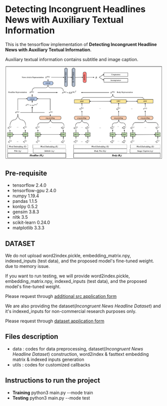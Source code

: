 # Detecting Incongruent Headlines News with Auxiliary Textual Information

This is the tensorflow implementation of **Detecting Incongruent Headline News with Auxiliary Textual Information**.

Auxiliary textual information contains subtitle and image caption.

<p align="center">
  <img src="./model.png" />
</p>

## Pre-requisite

* tensorflow 2.4.0
* tensorflow-gpu 2.4.0
* numpy 1.19.4 
* pandas 1.1.5
* konlpy 0.5.2
* gensim 3.8.3
* nltk 3.5
* scikit-learn 0.24.0
* matplotlib 3.3.3

## DATASET

We do not upload word2index.pickle, embedding_matrix.npy, indexed_inputs (test data), and the proposed model's fine-tuned weight. due to memory issue.

If you want to run testing, we will provide word2index.pickle, embedding_matrix.npy, indexed_inputs (test data), and the proposed model's fine-tuned weight.

Please request through [additional src application form](https://forms.gle/PNDn1d1sF7Y5ZY7z7)

We are also providing the dataset(*Incongruent News Headline Dataset*) and it's indexed_inputs for non-commercial research purposes only.

Please request through [dataset application form](https://forms.gle/i7wKQCCEVYYQAJzv8)

## Files description

* data : codes for data preprocessing, dataset(*Incongruent News Headline Dataset*) construction, word2index & fasttext embedding matrix & indexed inputs generation
* utils : codes for customized callbacks

## Instructions to run the project

* **Training** python3 main.py --mode train
* **Testing** python3 main.py --mode test
